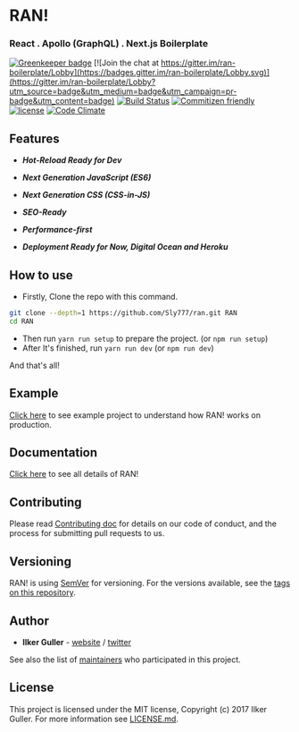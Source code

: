 # RAN!
### React . Apollo (GraphQL) . Next.js Boilerplate

[![Greenkeeper badge](https://badges.greenkeeper.io/Sly777/ran.svg)](https://greenkeeper.io/) [![Join the chat at https://gitter.im/ran-boilerplate/Lobby](https://badges.gitter.im/ran-boilerplate/Lobby.svg)](https://gitter.im/ran-boilerplate/Lobby?utm_source=badge&utm_medium=badge&utm_campaign=pr-badge&utm_content=badge) [![Build Status](https://travis-ci.org/Sly777/ran.svg?branch=master)](https://travis-ci.org/Sly777/ran) [![Commitizen friendly](https://img.shields.io/badge/commitizen-friendly-brightgreen.svg)](http://commitizen.github.io/cz-cli/) [![license](https://img.shields.io/github/license/sly777/ran.svg)]() [![Code Climate](https://codeclimate.com/github/Sly777/ran/badges/gpa.svg)](https://codeclimate.com/github/Sly777/ran)

## Features

- ***Hot-Reload Ready for Dev***

- ***Next Generation JavaScript (ES6)***

- ***Next Generation CSS (CSS-in-JS)***

- ***SEO-Ready***

- ***Performance-first***

- ***Deployment Ready for Now, Digital Ocean and Heroku***

## How to use

- Firstly, Clone the repo with this command.

```bash
git clone --depth=1 https://github.com/Sly777/ran.git RAN
cd RAN
```

- Then run ```yarn run setup``` to prepare the project. (or ```npm run setup```)
- After It's finished, run ```yarn run dev``` (or ```npm run dev```)

And that's all!

## Example

[Click here](https://ran-boilerplate.herokuapp.com/) to see example project to understand how RAN! works on production.

## Documentation

[Click here](docs) to see all details of RAN!

## Contributing

Please read [Contributing doc](docs/Contributing.md) for details on our code of conduct, and the process for submitting pull requests to us.

## Versioning

RAN! is using [SemVer](http://semver.org/) for versioning. For the versions available, see the [tags on this repository](https://github.com/Sly777/ran/tags).

## Author

* **Ilker Guller** - [website](https://ilkerguller.com) / [twitter](https://twitter.com/the_bluescreen)

See also the list of [maintainers](MAINTAINERS.md) who participated in this project.

## License

This project is licensed under the MIT license, Copyright (c) 2017 Ilker Guller. For more information see [LICENSE.md](LICENSE.md).
